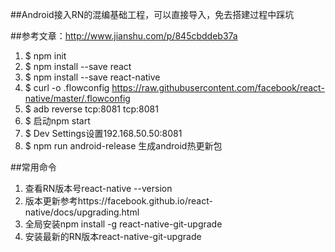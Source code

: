 ##Android接入RN的混编基础工程，可以直接导入，免去搭建过程中踩坑

##参考文章：http://www.jianshu.com/p/845cbddeb37a


1. $ npm init
2. $ npm install --save react
3. $ npm install --save react-native
4. $ curl -o .flowconfig https://raw.githubusercontent.com/facebook/react-native/master/.flowconfig
5. $ adb reverse tcp:8081 tcp:8081
6. $ 启动npm start
7. $ Dev Settings设置192.168.50.50:8081
8. $ npm run android-release 生成android热更新包


##常用命令
1. 查看RN版本号react-native --version
2. 版本更新参考https://facebook.github.io/react-native/docs/upgrading.html
3. 全局安装npm install -g react-native-git-upgrade
4. 安装最新的RN版本react-native-git-upgrade
